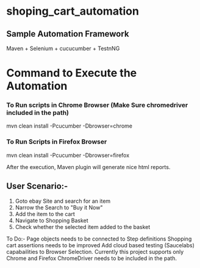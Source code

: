 # shoping_cart_automation

## Sample Automation Framework

Maven + Selenium + cucucumber + TestnNG

# Command to Execute the Automation

### To Run scripts in Chrome Browser (Make Sure chromedriver included in the path)
mvn clean install -Pcucumber -Dbrowser=chrome

### To Run Scripts in Firefox Browser
mvn clean install -Pcucumber -Dbrowser=firefox

After the execution, Maven plugin will generate nice html reports.

## User Scenario:-
1. Goto ebay Site and search for an item
2. Narrow the Search to "Buy it Now"
3. Add the item to the cart
4. Navigate to Shopping Basket
5. Check whether the selected item added to the basket

To Do:-
Page objects needs to be connected to Step definitions
Shopping cart assertions needs to be improved
Add cloud based testing (Saucelabs) capabailities to Browser Selection. Currently this project supports only Chrome and Firefox
ChromeDriver needs to be included in the path.

